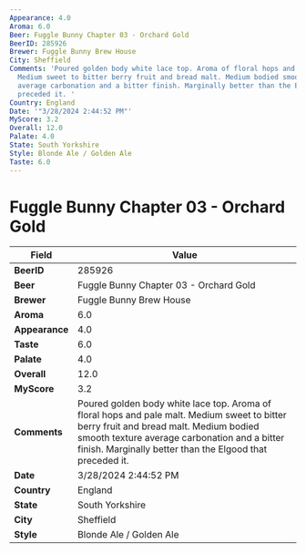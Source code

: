 ```yaml
---
Appearance: 4.0
Aroma: 6.0
Beer: Fuggle Bunny Chapter 03 - Orchard Gold
BeerID: 285926
Brewer: Fuggle Bunny Brew House
City: Sheffield
Comments: 'Poured golden body white lace top. Aroma of floral hops and pale malt.
  Medium sweet to bitter berry fruit and bread malt. Medium bodied smooth texture
  average carbonation and a bitter finish. Marginally better than the Elgood that
  preceded it. '
Country: England
Date: '"3/28/2024 2:44:52 PM"'
MyScore: 3.2
Overall: 12.0
Palate: 4.0
State: South Yorkshire
Style: Blonde Ale / Golden Ale
Taste: 6.0
---
```


# Fuggle Bunny Chapter 03 - Orchard Gold

| Field         | Value |
|---------------|-------|
| **BeerID** | 285926 |
| **Beer** | Fuggle Bunny Chapter 03 - Orchard Gold |
| **Brewer** | Fuggle Bunny Brew House |
| **Aroma** | 6.0 |
| **Appearance** | 4.0 |
| **Taste** | 6.0 |
| **Palate** | 4.0 |
| **Overall** | 12.0 |
| **MyScore** | 3.2 |
| **Comments** | Poured golden body white lace top. Aroma of floral hops and pale malt. Medium sweet to bitter berry fruit and bread malt. Medium bodied smooth texture average carbonation and a bitter finish. Marginally better than the Elgood that preceded it.  |
| **Date** | 3/28/2024 2:44:52 PM |
| **Country** | England |
| **State** | South Yorkshire |
| **City** | Sheffield |
| **Style** | Blonde Ale / Golden Ale |
